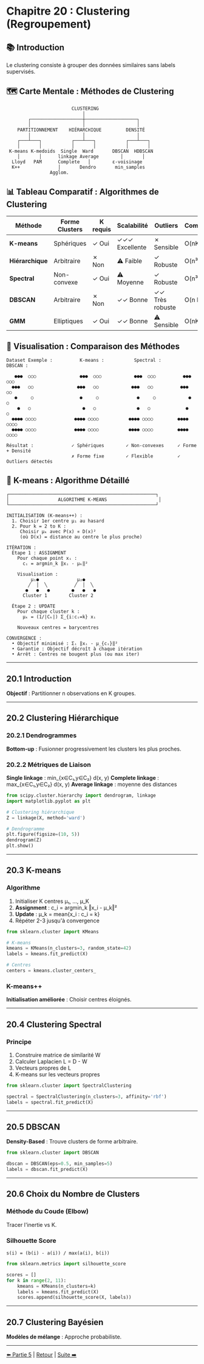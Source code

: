 # Chapitre 20 : Clustering (Regroupement)

## 📚 Introduction

Le clustering consiste à grouper des données similaires sans labels supervisés.

## 🗺️ Carte Mentale : Méthodes de Clustering

```
                        CLUSTERING
                            │
        ┌───────────────────┼───────────────────┐
        │                   │                   │
    PARTITIONNEMENT    HIÉRARCHIQUE         DENSITÉ
        │                   │                   │
    ┌───┴───┐           ┌───┴───┐           ┌───┴───┐
    │       │           │       │           │       │
 K-means K-medoids  Single  Ward       DBSCAN  HDBSCAN
    │       │      linkage Average        │       │
  Lloyd   PAM      Complete   │        ε-voisinage
  K++              │       Dendro       min_samples
                Agglom.
```

## 📊 Tableau Comparatif : Algorithmes de Clustering

| **Méthode** | **Forme Clusters** | **K requis** | **Scalabilité** | **Outliers** | **Complexité** | **Usage** |
|------------|-------------------|-------------|----------------|-------------|---------------|-----------|
| **K-means** | Sphériques | ✓ Oui | ✓✓✓ Excellente | ✗ Sensible | O(nKi) | Standard, Big Data |
| **Hiérarchique** | Arbitraire | ✗ Non | ⚠️ Faible | ✓ Robuste | O(n³) | Petits datasets |
| **Spectral** | Non-convexe | ✓ Oui | ⚠️ Moyenne | ✓ Robuste | O(n³) | Formes complexes |
| **DBSCAN** | Arbitraire | ✗ Non | ✓✓ Bonne | ✓✓ Très robuste | O(n log n) | Densité variable |
| **GMM** | Elliptiques | ✓ Oui | ✓✓ Bonne | ⚠️ Sensible | O(nK²i) | Probabiliste |

## 📐 Visualisation : Comparaison des Méthodes

```
Dataset Exemple :          K-means :           Spectral :         DBSCAN :

   ●●●  ○○○                ●●●  ○○○            ●●●  ○○○          ●●●  ○○○
  ●●●   ○○                ●●●   ○○            ●●●   ○○          ●●●   ○○
   ●     ○                 ●     ○              ●     ○            ●     ○
    ●   ○                   ●   ○               ●   ○             ●   ○
  ●●●● ○○○○              ●●●● ○○○○           ●●●● ○○○○         ●●●● ○○○○
  ●●●● ○○○○              ●●●● ○○○○           ●●●● ○○○○         ●●●● ○○○○

Résultat :              ✓ Sphériques        ✓ Non-convexes     ✓ Forme + Densité
                        ✗ Forme fixe        ✓ Flexible         ✓ Outliers détectés
```

## 🎯 K-means : Algorithme Détaillé

```
┌──────────────────────────────────────────────────────┐
│                  ALGORITHME K-MEANS                   │
└──────────────────────────────────────────────────────┘

INITIALISATION (K-means++) :
  1. Choisir 1er centre μ₁ au hasard
  2. Pour k = 2 to K :
     Choisir μₖ avec P(x) ∝ D(x)² 
     (où D(x) = distance au centre le plus proche)

ITÉRATION :
  Étape 1 : ASSIGNMENT
    Pour chaque point xᵢ :
      cᵢ = argmin_k ‖xᵢ - μₖ‖²
      
    Visualisation :
         μ₁●              μ₂●
        ╱  │  ╲          ╱  │  ╲
       ●   ●   ●        ●   ●   ●
      Cluster 1        Cluster 2

  Étape 2 : UPDATE
    Pour chaque cluster k :
      μₖ = (1/|Cₖ|) Σ_{i:cᵢ=k} xᵢ
      
    Nouveaux centres = barycentres

CONVERGENCE :
  • Objectif minimisé : Σᵢ ‖xᵢ - μ_{cᵢ}‖²
  • Garantie : Objectif décroît à chaque itération
  • Arrêt : Centres ne bougent plus (ou max iter)
```

---

## 20.1 Introduction

**Objectif** : Partitionner n observations en K groupes.

---

## 20.2 Clustering Hiérarchique

### 20.2.1 Dendrogrammes

**Bottom-up** : Fusionner progressivement les clusters les plus proches.

### 20.2.2 Métriques de Liaison

**Single linkage** : min_{x∈C₁,y∈C₂} d(x, y)
**Complete linkage** : max_{x∈C₁,y∈C₂} d(x, y)
**Average linkage** : moyenne des distances

```python
from scipy.cluster.hierarchy import dendrogram, linkage
import matplotlib.pyplot as plt

# Clustering hiérarchique
Z = linkage(X, method='ward')

# Dendrogramme
plt.figure(figsize=(10, 5))
dendrogram(Z)
plt.show()
```

---

## 20.3 K-means

### Algorithme

1. Initialiser K centres μ₁, ..., μ_K
2. **Assignment** : c_i = argmin_k ‖x_i - μ_k‖²
3. **Update** : μ_k = mean{x_i : c_i = k}
4. Répéter 2-3 jusqu'à convergence

```python
from sklearn.cluster import KMeans

# K-means
kmeans = KMeans(n_clusters=3, random_state=42)
labels = kmeans.fit_predict(X)

# Centres
centers = kmeans.cluster_centers_
```

### K-means++

**Initialisation améliorée** : Choisir centres éloignés.

---

## 20.4 Clustering Spectral

### Principe

1. Construire matrice de similarité W
2. Calculer Laplacien L = D - W
3. Vecteurs propres de L
4. K-means sur les vecteurs propres

```python
from sklearn.cluster import SpectralClustering

spectral = SpectralClustering(n_clusters=3, affinity='rbf')
labels = spectral.fit_predict(X)
```

---

## 20.5 DBSCAN

**Density-Based** : Trouve clusters de forme arbitraire.

```python
from sklearn.cluster import DBSCAN

dbscan = DBSCAN(eps=0.5, min_samples=5)
labels = dbscan.fit_predict(X)
```

---

## 20.6 Choix du Nombre de Clusters

### Méthode du Coude (Elbow)

Tracer l'inertie vs K.

### Silhouette Score

```
s(i) = (b(i) - a(i)) / max(a(i), b(i))
```

```python
from sklearn.metrics import silhouette_score

scores = []
for k in range(2, 11):
    kmeans = KMeans(n_clusters=k)
    labels = kmeans.fit_predict(X)
    scores.append(silhouette_score(X, labels))
```

---

## 20.7 Clustering Bayésien

**Modèles de mélange** : Approche probabiliste.

---

[⬅️ Partie 5](../partie-5-methodes-generatives/chapitre-19-generatives-profondes.md) | [Retour](../README.md) | [Suite ➡️](./chapitre-21-reduction-dimension.md)

